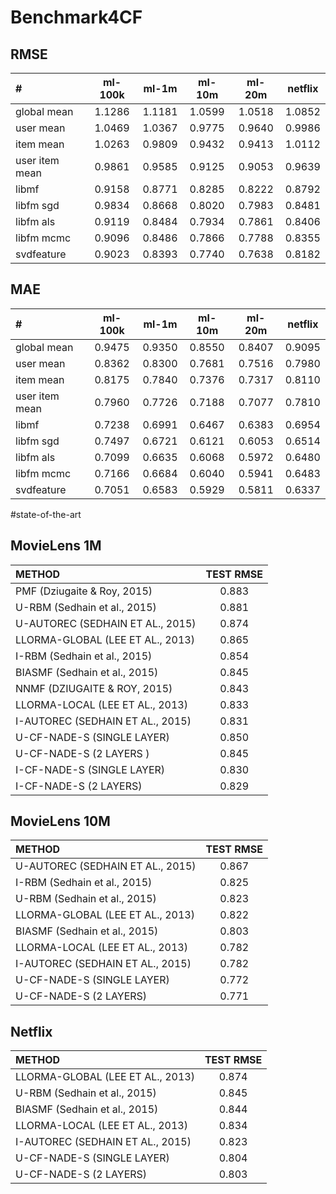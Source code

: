 # Benchmark4CF

## RMSE
|#|ml-100k|ml-1m|ml-10m|ml-20m|netflix|
|:----|:----:|:----:|:----:|:----:|:----:|
|global mean|1.1286|1.1181|1.0599|1.0518|1.0852|
|user mean|1.0469|1.0367|0.9775|0.9640|0.9986|
|item mean|1.0263|0.9809|0.9432|0.9413|1.0112|
|user item mean|0.9861|0.9585|0.9125|0.9053|0.9639|
|libmf|0.9158|0.8771|0.8285|0.8222|0.8792|
|libfm sgd|0.9834|0.8668|0.8020|0.7983|0.8481|
|libfm als|0.9119|0.8484|0.7934|0.7861|0.8406|
|libfm mcmc|0.9096|0.8486|0.7866|0.7788|0.8355|
|svdfeature|0.9023|0.8393|0.7740|0.7638|0.8182|

## MAE
|#|ml-100k|ml-1m|ml-10m|ml-20m|netflix|
|:----|:----:|:----:|:----:|:----:|:----:|
|global mean|0.9475|0.9350|0.8550|0.8407|0.9095|
|user mean|0.8362|0.8300|0.7681|0.7516|0.7980|
|item mean|0.8175|0.7840|0.7376|0.7317|0.8110|
|user item mean|0.7960|0.7726|0.7188|0.7077|0.7810|
|libmf|0.7238|0.6991|0.6467|0.6383|0.6954|
|libfm sgd|0.7497|0.6721|0.6121|0.6053|0.6514|
|libfm als|0.7099|0.6635|0.6068|0.5972|0.6480|
|libfm mcmc|0.7166|0.6684|0.6040|0.5941|0.6483|
|svdfeature|0.7051|0.6583|0.5929|0.5811|0.6337|



#state-of-the-art

## MovieLens 1M
|METHOD|TEST RMSE|
|:----|:----:|
|PMF (Dziugaite & Roy, 2015)|0.883|
|U-RBM (Sedhain et al., 2015)|0.881|
|U-AUTOREC (SEDHAIN ET AL., 2015)|0.874|
|LLORMA-GLOBAL (LEE ET AL., 2013)|0.865|
|I-RBM (Sedhain et al., 2015)|0.854|
|BIASMF (Sedhain et al., 2015)|0.845|
|NNMF (DZIUGAITE & ROY, 2015)|0.843|
|LLORMA-LOCAL (LEE ET AL., 2013)|0.833|
|I-AUTOREC (SEDHAIN ET AL., 2015)|0.831|
|U-CF-NADE-S (SINGLE LAYER)|0.850|
|U-CF-NADE-S (2 LAYERS )|0.845|
|I-CF-NADE-S (SINGLE LAYER)|0.830|
|I-CF-NADE-S (2 LAYERS)|0.829|

## MovieLens 10M
|METHOD|TEST RMSE|
|:----|:----:|
|U-AUTOREC (SEDHAIN ET AL., 2015)|0.867|
|I-RBM (Sedhain et al., 2015)|0.825|
|U-RBM (Sedhain et al., 2015)|0.823|
|LLORMA-GLOBAL (LEE ET AL., 2013)|0.822|
|BIASMF (Sedhain et al., 2015)|0.803|
|LLORMA-LOCAL (LEE ET AL., 2013)|0.782|
|I-AUTOREC (SEDHAIN ET AL., 2015)|0.782|
|U-CF-NADE-S (SINGLE LAYER)|0.772|
|U-CF-NADE-S (2 LAYERS)|0.771|

## Netflix
|METHOD|TEST RMSE|
|:----|:----:|
|LLORMA-GLOBAL (LEE ET AL., 2013)|0.874|
|U-RBM (Sedhain et al., 2015)|0.845|
|BIASMF (Sedhain et al., 2015)|0.844|
|LLORMA-LOCAL (LEE ET AL., 2013)|0.834|
|I-AUTOREC (SEDHAIN ET AL., 2015)|0.823|
|U-CF-NADE-S (SINGLE LAYER)|0.804|
|U-CF-NADE-S (2 LAYERS)|0.803|



